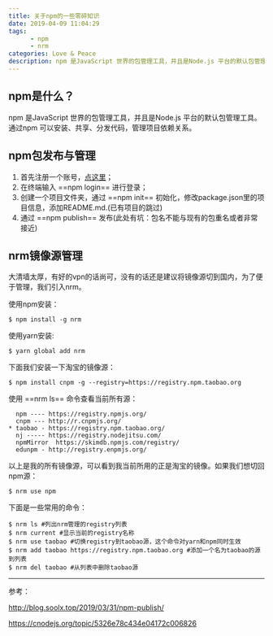 ```yaml
---
title: 关于npm的一些零碎知识
date: 2019-04-09 11:04:29
tags: 
      - npm
      - nrm
categories: Love & Peace
description: npm 是JavaScript 世界的包管理工具，并且是Node.js 平台的默认包管理工具。通过npm 可以安装、共享、分发代码，管理项目依赖关系。
---
```


## npm是什么？

npm 是JavaScript 世界的包管理工具，并且是Node.js 平台的默认包管理工具。通过npm 可以安装、共享、分发代码，管理项目依赖关系。

## npm包发布与管理

1. 首先注册一个账号，[点这里](https://npmjs.com)；
2. 在终端输入 ==npm login== 进行登录；
3. 创建一个项目文件夹，通过 ==npm init== 初始化，修改package.json里的项目信息，添加README.md.(已有项目的跳过)
4. 通过 ==npm publish== 发布(此处有坑：包名不能与现有的包重名或者非常接近)

## nrm镜像源管理

大清墙太厚，有好的vpn的话尚可，没有的话还是建议将镜像源切到国内，为了便于管理，我们引入nrm。

使用npm安装：


```
$ npm install -g nrm
```

使用yarn安装:

```
$ yarn global add nrm
```

下面我们安装一下淘宝的镜像源：

```
$ npm install cnpm -g --registry=https://registry.npm.taobao.org
```

使用 ==nrm ls== 命令查看当前所有源：


```
  npm ---- https://registry.npmjs.org/
  cnpm --- http://r.cnpmjs.org/
* taobao - https://registry.npm.taobao.org/
  nj ----- https://registry.nodejitsu.com/
  npmMirror  https://skimdb.npmjs.com/registry/
  edunpm - http://registry.enpmjs.org/
```

以上是我的所有镜像源，可以看到我当前所用的正是淘宝的镜像。如果我们想切回npm源：

```
$ nrm use npm
```
下面是一些常用的命令：

```
$ nrm ls #列出nrm管理的registry列表
$ nrm current #显示当前的registry名称
$ nrm use taobao #切换registry到taobao源，这个命令对yarn和npm同时生效
$ nrm add taobao https://registry.npm.taobao.org #添加一个名为taobao的源到列表
$ nrm del taobao #从列表中删除taobao源
```


---

参考：

http://blog.soolx.top/2019/03/31/npm-publish/

https://cnodejs.org/topic/5326e78c434e04172c006826










